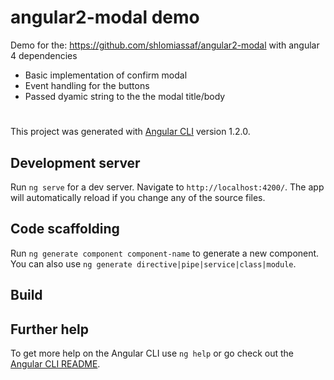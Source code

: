 # angular2-modal demo

Demo for the: https://github.com/shlomiassaf/angular2-modal with angular 4 dependencies 

- Basic implementation of confirm modal
- Event handling for the buttons
- Passed dyamic string to the the modal title/body

#

This project was generated with [Angular CLI](https://github.com/angular/angular-cli) version 1.2.0.

## Development server

Run `ng serve` for a dev server. Navigate to `http://localhost:4200/`. The app will automatically reload if you change any of the source files.

## Code scaffolding

Run `ng generate component component-name` to generate a new component. You can also use `ng generate directive|pipe|service|class|module`.

## Build

## Further help

To get more help on the Angular CLI use `ng help` or go check out the [Angular CLI README](https://github.com/angular/angular-cli/blob/master/README.md).
